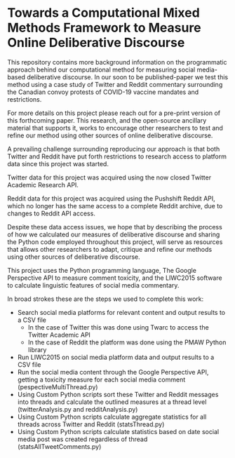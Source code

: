 # Towards a Computational Mixed Methods Framework to Measure Online Deliberative Discourse

This repository contains more background information on the programmatic approach behind our computational method for measuring social media-based deliberative discourse. In our soon to be published-paper we test this method using a case study of Twitter and Reddit commentary surrounding the Canadian convoy protests of COVID-19 vaccine mandates and restrictions. 

For more details on this project please reach out for a pre-print version of this forthcoming paper. This research, and the open-source ancillary material that supports it, works to encourage other researchers to test and refine our method using other sources of online deliberative discourse. 

A prevailing challenge surrounding reproducing our approach is that both Twitter and Reddit have put forth restrictions to research access to platform data since this project was started. 

Twitter data for this project was acquired using the now closed Twitter Academic Research API. 

Reddit data for this project was acquired using the Pushshift Reddit API, which no longer has the same access to a complete Reddit archive, due to changes to Reddit API access. 

Despite these data access issues, we hope that by describing the process of how we calculated our measures of deliberative discourse and sharing the Python code employed throughout this project, will serve as resources that allows other researchers to adapt, critique and refine our methods using other sources of deliberative discourse. 

This project uses the Python programming language, The Google Perspective API to measure comment toxicity, and the LIWC2015 software to calculate linguistic features of social media commentary. 

In broad strokes these are the steps we used to complete this work:

- Search social media platforms for relevant content and output results to a CSV file
  - In the case of Twitter this was done using Twarc to access the Twitter Academic API
  - In the case of Reddit the platform was done using the PMAW Python library
- Run LIWC2015 on social media platform data and output results to a CSV file
- Run the social media content through the Google Perspective API, getting a toxicity measure for each social media comment (pespectiveMultiThread.py)
- Using Custom Python scripts sort these Twitter and Reddit messages into threads and calculate the outlined measures at a thread level (twitterAnalysis.py and redditAnalysis.py)
- Using Custom Python scripts calculate aggregate statistics for all threads across Twitter and Reddit (statsThread.py)
- Using Custom Python scripts calculate statistics based on date social media post was created regardless of thread (statsAllTweetComments.py)

